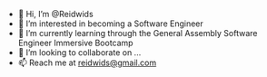 - 👋 Hi, I’m @Reidwids
- 👀 I’m interested in becoming a Software Engineer
- 🌱 I’m currently learning through the General Assembly Software Engineer Immersive Bootcamp
- 💞️ I’m looking to collaborate on ...
- 📫 Reach me at reidwids@gmail.com

<!---
Reidwids/Reidwids is a ✨ special ✨ repository because its `README.md` (this file) appears on your GitHub profile.
You can click the Preview link to take a look at your changes.
--->
